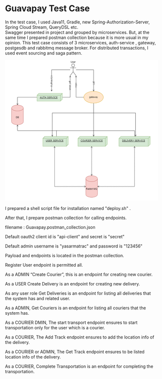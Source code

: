 # Guavapay Test Case

In the test case, I used Java11, Gradle, new Spring-Authorization-Server, Spring Cloud Stream, QueryDSL etc.  
Swagger presented in project and grouped by microservices. But, at the same time I prepared postman collection because it is more usual in my opinion.
This test case consists of 3 microservices, auth-service , gateway, postgesdb and rabbitmq message broker.
For distributed transactions, I used event sourcing and saga pattern. 

![img.png](img.png)

I prepared a shell script file for installation named "deploy.sh" .

After that, I prepare postman collection for calling endpoints. 

filename : Guavapay.postman_collection.json

Default oauth2 client id is "api-client" and secret is "secret"

Default admin username is "yasarmatrac" and password is "123456"

Payload and endpoints is located in the postman collection.

Register User endpoint is permitted all.

As a ADMIN  “Create Courier”, this is an endpoint for creating new courier.

As a USER  Create Delivery is an endpoint for creating new delivery.

As any user role Get Deliveries is an endpoint for listing all deliveries that the system has and related user.

As a ADMIN, Get Couriers is an endpoint for listing all couriers that the system has.

As a COURIER DMIN, The start transport endpoint ensures to start transportation only for the user which is a courier.

As a COURIER, The Add Track endpoint ensures to add the location info of the delivery.

As a COURIER or ADMIN, The Get Track endpoint ensures to be listed location info of the delivery.

As a COURIER, Complete Transportation is an endpoint for completing the transportation.

